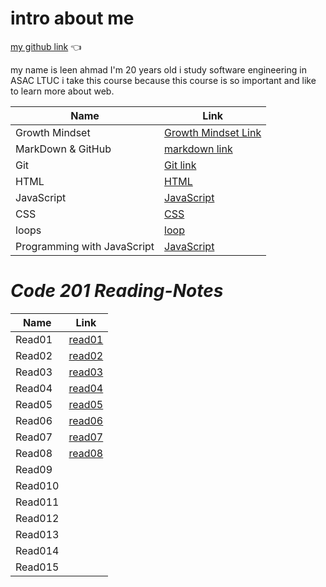# intro about me 

[my github link](https://github.com/leenahmad) 👈

my name is leen ahmad I'm 20 years old 
i study software engineering in ASAC LTUC
i take this course because this course is so important and like to learn more about web. 


Name | Link
------------ | -------------
Growth Mindset | [Growth Mindset Link](https://leenahmad.github.io/reading-notes/)
MarkDown & GitHub | [markdown link](https://leenahmad.github.io/reading-notes/read01)
Git | [Git link](https://leenahmad.github.io/reading-notes/Read02)
HTML | [HTML](https://leenahmad.github.io/reading-notes/read03)
JavaScript | [JavaScript](https://leenahmad.github.io/reading-notes/read04)
CSS | [CSS](https://leenahmad.github.io/reading-notes/read06)
loops | [loop](https://leenahmad.github.io/reading-notes/read05)
Programming with JavaScript |[JavaScript](https://leenahmad.github.io/reading-notes/read07)




# *Code 201 Reading-Notes*

Name | Link
------------ | -------------
Read01 | [read01](https://leenahmad.github.io/reading-notes/class-01)
Read02 | [read02](https://leenahmad.github.io/reading-notes/class-02)
Read03 | [read03](https://leenahmad.github.io/reading-notes/class-03)
Read04 | [read04](https://leenahmad.github.io/reading-notes/class-04)
Read05 | [read05](https://leenahmad.github.io/reading-notes/class-05)
Read06 | [read06](https://leenahmad.github.io/reading-notes/class-06)
Read07 | [read07](https://leenahmad.github.io/reading-notes/class-07)
Read08 | [read08](https://leenahmad.github.io/reading-notes/class-08)
Read09 | 
Read010 | 
Read011 | 
Read012 | 
Read013 | 
Read014 | 
Read015 | 





